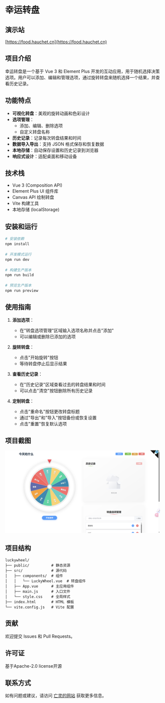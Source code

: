 # 幸运转盘

## 演示站
[https://food.hauchet.cn](https://food.hauchet.cn)

## 项目介绍

幸运转盘是一个基于 Vue 3 和 Element Plus 开发的互动应用，用于随机选择决策选项。用户可以添加、编辑和管理选项，通过旋转转盘来随机选择一个结果，并查看历史记录。

## 功能特点

- **可视化转盘**：美观的旋转动画和色彩设计
- **选项管理**：
    - 添加、编辑、删除选项
    - 自定义转盘名称
- **历史记录**：记录每次转盘结果和时间
- **数据导入导出**：支持 JSON 格式保存和恢复数据
- **本地存储**：自动保存设置和历史记录到浏览器
- **响应式设计**：适配桌面和移动设备

## 技术栈

- Vue 3 (Composition API)
- Element Plus UI 组件库
- Canvas API 绘制转盘
- Vite 构建工具
- 本地存储 (localStorage)

## 安装和运行

```bash
# 安装依赖
npm install

# 开发模式运行
npm run dev

# 构建生产版本
npm run build

# 预览生产版本
npm run preview
```

## 使用指南

1. **添加选项**：
    - 在"转盘选项管理"区域输入选项名称并点击"添加"
    - 可以编辑或删除已添加的选项

2. **旋转转盘**：
    - 点击"开始旋转"按钮
    - 等待转盘停止后显示结果

3. **查看历史记录**：
    - 在"历史记录"区域查看过去的转盘结果和时间
    - 可以点击"清空"按钮删除所有历史记录

4. **定制转盘**：
    - 点击"重命名"按钮更改转盘标题
    - 通过"导出"和"导入"按钮备份或恢复设置
    - 点击"重置"恢复默认选项

## 项目截图

![转盘截图](shortcut.png)

## 项目结构

```
luckywheel/
├── public/          # 静态资源
├── src/             # 源代码
│   ├── components/  # 组件
│   │   └── LuckyWheel.vue  # 转盘组件
│   ├── App.vue      # 主应用组件
│   ├── main.js      # 入口文件
│   └── style.css    # 全局样式
├── index.html       # HTML 模板
└── vite.config.js   # Vite 配置
```

## 贡献

欢迎提交 Issues 和 Pull Requests。

## 许可证

基于Apache-2.0 license开源

## 联系方式

如有问题或建议，请访问 [亡灵的网站](https://wangling.hauchet.cn) 获取更多信息。
